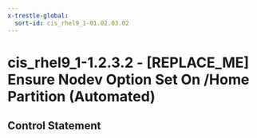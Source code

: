 ```yaml
---
x-trestle-global:
  sort-id: cis_rhel9_1-01.02.03.02
---
```


# cis_rhel9_1-1.2.3.2 - \[REPLACE_ME\] Ensure Nodev Option Set On /Home Partition (Automated)

## Control Statement
